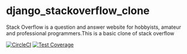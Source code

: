 # django_stackoverflow_clone
Stack Overflow is a question and answer website for hobbyists, amateur and professional programmers.This is a basic clone of stack overflow

[![CircleCI](https://circleci.com/gh/grey-felipe/django_stackoverflow_clone/tree/develop.svg?style=svg)](https://circleci.com/gh/grey-felipe/django_stackoverflow_clone/tree/develop) [![Test Coverage](https://api.codeclimate.com/v1/badges/cd494befcd13b1539e81/test_coverage)](https://codeclimate.com/github/grey-felipe/django_stackoverflow_clone/test_coverage)
